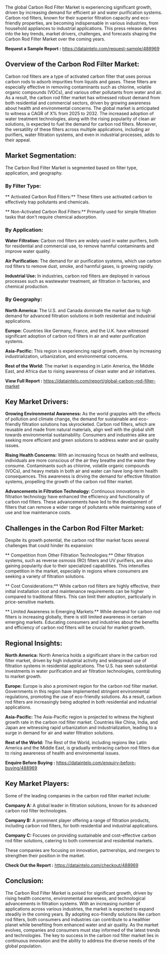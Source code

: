 The global Carbon Rod Filter Market is experiencing significant growth, driven by increasing demand for efficient air and water purification systems. Carbon rod filters, known for their superior filtration capacity and eco-friendly properties, are becoming indispensable in various industries, from household appliances to industrial applications. This press release delves into the key trends, market drivers, challenges, and forecasts shaping the Carbon Rod Filter Market over the coming years.

**Request a Sample Report :** https://dataintelo.com/request-sample/488969

## Overview of the Carbon Rod Filter Market:

Carbon rod filters are a type of activated carbon filter that uses porous carbon rods to adsorb impurities from liquids and gases. These filters are especially effective in removing contaminants such as chlorine, volatile organic compounds (VOCs), and various other pollutants from water and air. As a result, the carbon rod filter market has witnessed robust demand from both residential and commercial sectors, driven by growing awareness about health and environmental concerns.
The global market is anticipated to witness a CAGR of X% from 2025 to 2032. The increased adoption of water treatment technologies, along with the rising popularity of clean air solutions, is expected to fuel the demand for carbon rod filters. Moreover, the versatility of these filters across multiple applications, including air purifiers, water filtration systems, and even in industrial processes, adds to their appeal.

## Market Segmentation:

The Carbon Rod Filter Market is segmented based on filter type, application, and geography.

### By Filter Type:

** Activated Carbon Rod Filters:** These filters use activated carbon to effectively trap pollutants and chemicals.

** Non-Activated Carbon Rod Filters:** Primarily used for simple filtration tasks that don't require chemical adsorption.

### By Application:

**Water Filtration:** Carbon rod filters are widely used in water purifiers, both for residential and commercial use, to remove harmful contaminants and improve water quality.

**Air Purification:** The demand for air purification systems, which use carbon rod filters to remove dust, smoke, and harmful gases, is growing rapidly.

**Industrial Use:** In industries, carbon rod filters are deployed in various processes such as wastewater treatment, air filtration in factories, and chemical production.

### By Geography:

**North America:** The U.S. and Canada dominate the market due to high demand for advanced filtration solutions in both residential and industrial applications.

**Europe:** Countries like Germany, France, and the U.K. have witnessed significant adoption of carbon rod filters in air and water purification systems.

**Asia-Pacific:** This region is experiencing rapid growth, driven by increasing industrialization, urbanization, and environmental concerns.

**Rest of the World:** The market is expanding in Latin America, the Middle East, and Africa due to rising awareness of clean water and air initiatives.

**View Full Report :** https://dataintelo.com/report/global-carbon-rod-filter-market

## Key Market Drivers:

**Growing Environmental Awareness:** As the world grapples with the effects of pollution and climate change, the demand for sustainable and eco-friendly filtration solutions has skyrocketed. Carbon rod filters, which are reusable and made from natural materials, align well with the global shift towards environmental sustainability. Consumers and industries alike are seeking more efficient and green solutions to address water and air quality issues.

**Rising Health Concerns:** With an increasing focus on health and wellness, individuals are more conscious of the air they breathe and the water they consume. Contaminants such as chlorine, volatile organic compounds (VOCs), and heavy metals in both air and water can have long-term health consequences. This awareness is driving the demand for effective filtration systems, propelling the growth of the carbon rod filter market.

**Advancements in Filtration Technology:** Continuous innovations in filtration technology have enhanced the efficiency and functionality of carbon rod filters. These advancements have led to the development of filters that can remove a wider range of pollutants while maintaining ease of use and low maintenance costs.

## Challenges in the Carbon Rod Filter Market:

Despite its growth potential, the carbon rod filter market faces several challenges that could hinder its expansion:

** Competition from Other Filtration Technologies:** Other filtration systems, such as reverse osmosis (RO) filters and UV purifiers, are also gaining popularity due to their specialized capabilities. This intensifies competition in the market, especially in regions where consumers are seeking a variety of filtration solutions.

** Cost Considerations:** While carbon rod filters are highly effective, their initial installation cost and maintenance requirements can be higher compared to traditional filters. This can limit their adoption, particularly in price-sensitive markets.

** Limited Awareness in Emerging Markets:** While demand for carbon rod filters is increasing globally, there is still limited awareness in certain emerging markets. Educating consumers and industries about the benefits and efficiency of carbon rod filters will be crucial for market growth.

## Regional Insights:

**North America:** North America holds a significant share in the carbon rod filter market, driven by high industrial activity and widespread use of filtration systems in residential applications. The U.S. has seen substantial investments in water purification and air filtration technologies, contributing to market growth.

**Europe:** Europe is also a prominent region for the carbon rod filter market. Governments in this region have implemented stringent environmental regulations, promoting the use of eco-friendly solutions. As a result, carbon rod filters are increasingly being adopted in both residential and industrial applications.

**Asia-Pacific:** The Asia-Pacific region is projected to witness the highest growth rate in the carbon rod filter market. Countries like China, India, and Japan are witnessing rapid urbanization and industrialization, leading to a surge in demand for air and water filtration solutions.

**Rest of the World:** The Rest of the World, including regions like Latin America and the Middle East, is gradually embracing carbon rod filters due to rising awareness of health and environmental issues.

**Enquire Before Buying :** https://dataintelo.com/enquiry-before-buying/488969

## Key Market Players:

Some of the leading companies in the carbon rod filter market include:

**Company A:** A global leader in filtration solutions, known for its advanced carbon rod filter technologies.

**Company B:** A prominent player offering a range of filtration products, including carbon rod filters, for both residential and industrial applications.

**Company C:** Focuses on providing sustainable and cost-effective carbon rod filter solutions, catering to both commercial and residential markets.

These companies are focusing on innovation, partnerships, and mergers to strengthen their position in the market.

**Check Out the Report :** https://dataintelo.com/checkout/488969

## Conclusion:

The Carbon Rod Filter Market is poised for significant growth, driven by rising health concerns, environmental awareness, and technological advancements in filtration systems. With an increasing number of applications across various industries, the market is expected to expand steadily in the coming years. By adopting eco-friendly solutions like carbon rod filters, both consumers and industries can contribute to a healthier planet while benefiting from enhanced water and air quality.
As the market evolves, companies and consumers must stay informed of the latest trends and technologies. The key to success in the carbon rod filter market lies in continuous innovation and the ability to address the diverse needs of the global population.

